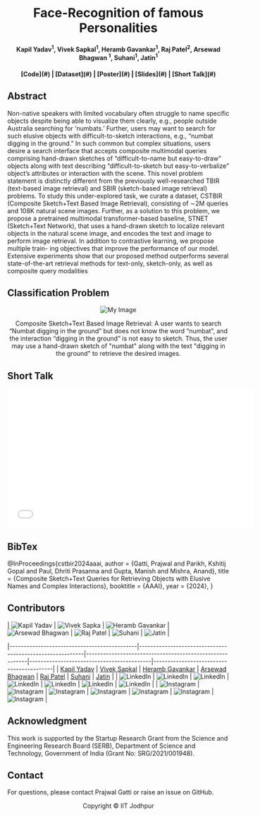 <h1 align="center">
  Face-Recognition of famous Personalities
</h1>

<h4 align="center">
  Kapil Yadav<sup>1</sup>, Vivek Sapkal<sup>1</sup>, Heramb Gavankar<sup>1</sup>, Raj Patel<sup>2</sup>, Arsewad Bhagwan <sup>1</sup>, Suhani<sup>1</sup>, Jatin<sup>1</sup>
</h4>

<h4 align="center">
  [Code](#) | [Dataset](#) | [Poster](#) | [Slides](#) | [Short Talk](#)
</h4>

## Abstract
Non-native speakers with limited vocabulary often struggle to name specific objects despite being able to visualize them clearly, e.g., people outside Australia searching for ‘numbats.’ Further, users may want to search for such elusive objects with difficult-to-sketch interactions, e.g., “numbat digging in the ground.” In such common but complex situations, users desire a search interface that accepts composite multimodal queries comprising hand-drawn sketches of “difficult-to-name but easy-to-draw” objects along with text describing “difficult-to-sketch but easy-to-verbalize” object’s attributes or interaction with the scene. This novel problem statement is distinctly different from the previously well-researched TBIR (text-based image retrieval) and SBIR (sketch-based image retrieval) problems. To study this under-explored task, we curate a dataset, CSTBIR (Composite Sketch+Text Based Image Retrieval), consisting of ∼2M queries and 108K natural scene images. Further, as a solution to this problem, we propose a pretrained multimodal transformer-based baseline, STNET (Sketch+Text Network), that uses a hand-drawn sketch to localize relevant objects in the natural scene image, and encodes the text and image to perform image retrieval. In addition to contrastive learning, we propose multiple train- ing objectives that improve the performance of our model. Extensive experiments show that our proposed method outperforms several state-of-the-art retrieval methods for text-only, sketch-only, as well as composite query modalities

## Classification Problem
<p align="center">
  <img src="https://github.com/ykapil897/face-recognition/images/ignus.jpg" alt="My Image">
</p>

<p align="center">
Composite Sketch+Text Based Image Retrieval: A user wants to search “Numbat digging in the ground” but does not know the word “numbat”, and the interaction “digging in the ground” is not easy to sketch. Thus, the user may use a hand-drawn sketch of "numbat" along with the text "digging in the ground" to retrieve the desired images.
</p>

## Short Talk
<p>
  <iframe width="560" height="315" src="[https://www.youtube.com/embed/YOUR_VIDEO_ID](https://youtu.be/s4F7qeVw5mY)" frameborder="0" allowfullscreen></iframe>
</p>

## BibTex
@InProceedings{cstbir2024aaai,
        author    = {Gatti, Prajwal and Parikh, Kshitij Gopal and Paul, Dhriti Prasanna and Gupta, Manish and Mishra, Anand},
        title     = {Composite Sketch+Text Queries for Retrieving Objects with Elusive Names and Complex Interactions},
        booktitle = {AAAI},
        year      = {2024},
}   


## Contributors
| ![Kapil Yadav](images/Badminton.jpg) | ![Vivek Sapka](images/ACAC.jpg) | ![Heramb Gavankar](images/SAC.jpg) | ![Arsewad Bhagwan](images/table-tennis.jpg) | ![Raj Patel](images/acac.jpg) | ![Suhani](images/basketball.jpg) | ![Jatin](images/cricket.jpg) |

|---------------------------------------------|----------------------------------------------------------|---------------------------------------------------------|-------------------------------------------|------------------------------------------|
| [Kapil Yadav](#)                           | [Vivek Sapkal](#)                                 | [Heramb Gavankar](#)
                                 | [Arsewad Bhagwan](#)                                 | [Raj Patel](#)                         | [Suhani](#)                        | [Jatin](#)                        |
| ![LinkedIn](images/linkedin_logo.png) | ![LinkedIn](images/linkedin_logo.png) | ![LinkedIn](images/linkedin_logo.png) | ![LinkedIn](images/linkedin_logo.png) | ![LinkedIn](images/linkedin_logo.png) | ![LinkedIn](images/linkedin_logo.png) | ![LinkedIn](images/linkedin_logo.png) |
| ![Instagram](images/instagram_logo.png) | ![Instagram](images/instagram_logo.png) | ![Instagram](images/instagram_logo.png) | ![Instagram](images/instagram_logo.png) | ![Instagram](images/instagram_logo.png) | ![Instagram](images/instagram_logo.png) | ![Instagram](images/instagram_logo.png) |


## Acknowledgment
This work is supported by the Startup Research Grant from the Science and Engineering Research Board (SERB), Department of Science and Technology, Government of India (Grant No: SRG/2021/001948).

## Contact
For questions, please contact Prajwal Gatti or raise an issue on GitHub.

<p align="center">
  Copyright © IIT Jodhpur
</p>
